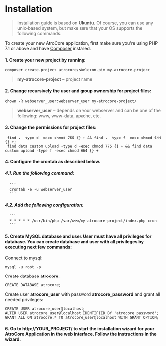 # Installation

> Installation guide is based on **Ubuntu**. Of course, you can use any unix-based system, but make sure that your OS supports the following commands.<br/>

To create your new AtroCore application, first make sure you're using PHP 7.1 or above and have [Composer](https://getcomposer.org/download/) installed.

#### 1. Create your new project by running:
   ```
   composer create-project atrocore/skeleton-pim my-atrocore-project
   ```
   > **my-atrocore-project** – project name
   
#### 2. Change recursively the user and group ownership for project files: 
   ```
   chown -R webserver_user:webserver_user my-atrocore-project/
   ```
   >**webserver_user** – depends on your webserver and can be one of the following: www, www-data, apache, etc.

#### 3. Change the permissions for project files: 
   ```
    find . -type d -exec chmod 755 {} + && find . -type f -exec chmod 644 {} +;
    find data custom upload -type d -exec chmod 775 {} + && find data custom upload -type f -exec chmod 664 {} +
   ```
   
#### 4. Configure the crontab as described below.

   ##### 4.1. Run the following command:
      ```
      crontab -e -u webserver_user
      ```
   ##### 4.2. Add the following configuration:
      ```
      * * * * * /usr/bin/php /var/www/my-atrocore-project/index.php cron 
      ```
#### 5. Create MySQL database and user. User must have all privileges for database. You can create database and user with all privileges by executing next few commands:
 
   Connect to mysql:
   ```
   mysql -u root -p
   ```
   Create database **atrocore**:
   ```
   CREATE DATABASE atrocore;
   ```
   Create user **atrocore_user** with password **atrocore_password** and grant all needed privileges:
   ```
   CREATE USER atrocore_user@localhost;
   ALTER USER atrocore_user@localhost IDENTIFIED BY 'atrocore_password';
   GRANT ALL ON atrocore.* TO atrocore_user@localhost WITH GRANT OPTION;
   ```


#### 6. Go to http://YOUR_PROJECT/ to start the installation wizard for your AtroCore Application in the web interface. Follow the instructions in the wizard.
